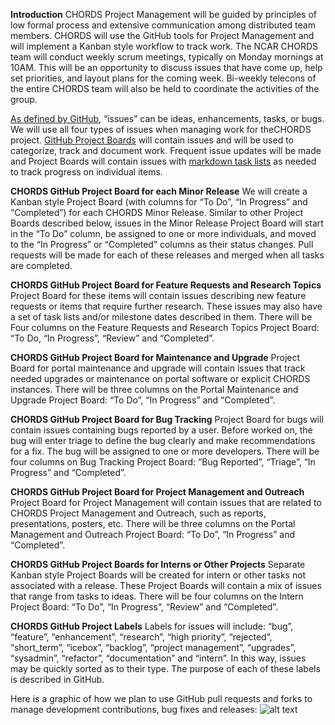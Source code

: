 **Introduction**
CHORDS Project Management will be guided by principles of low formal process and extensive communication among distributed team members.
CHORDS will use the GitHub tools for Project Management and will implement a Kanban style workflow to track work. The NCAR CHORDS team will
conduct weekly scrum meetings, typically on Monday mornings at 10AM. This will be an opportunity to discuss issues that have come up, help
set priorities, and layout plans for the coming week. Bi-weekly telecons of the entire CHORDS team will also be held to coordinate the
activities of the group.

[As defined by GitHub](https://help.github.com/articles/about-issues/), “issues” can be ideas, enhancements, tasks, or bugs. We will use
all four types of issues when managing work for theCHORDS project. [GitHub Project Boards](https://help.github.com/articles/about-project-boards/)
will contain issues and will be used to categorize, track and document work. Frequent issue updates will be made and Project Boards will
contain issues with [markdown task lists](https://help.github.com/articles/about-task-lists/) as needed to track progress on individual
items. 

**CHORDS GitHub Project Board for each Minor Release**
We will create a Kanban style Project Board (with columns for “To Do”, “In Progress” and “Completed”) for each CHORDS Minor Release.
Similar to other Project Boards described below, issues in the Minor Release Project Board will start in the “To Do” column, be assigned
to one or more individuals, and moved to the “In Progress” or “Completed” columns as their status changes. Pull requests will be made for
each of these releases and merged when all tasks are completed.

**CHORDS GitHub Project Board for Feature Requests and Research Topics**
Project Board for these items will contain issues describing new feature requests or items that require further research. These issues
may also have a set of task lists and/or milestone dates described in them. There will be Four columns on the Feature Requests and
Research Topics Project Board: “To Do, “In Progress”, “Review” and “Completed”.
 
**CHORDS GitHub Project Board for Maintenance and Upgrade**
Project Board for portal maintenance and upgrade will contain issues that track needed upgrades or maintenance on portal software or
explicit CHORDS instances. There will be three columns on the Portal Maintenance and Upgrade Project Board: “To Do”, “In Progress” and
“Completed”.

**CHORDS GitHub Project Board for Bug Tracking**
Project Board for bugs will contain issues containing bugs reported by a user. Before worked on, the bug will enter triage to define the
bug clearly and make recommendations for a fix. The bug will  be assigned to one or more developers. There will be four columns on Bug
Tracking Project Board: “Bug Reported”, “Triage”, “In Progress” and “Completed”.

**CHORDS GitHub Project Board for Project Management and Outreach**
Project Board for Project Management will contain issues that are related to CHORDS Project Management and Outreach, such as reports,
presentations, posters, etc. There will be three columns on the Portal Management and Outreach Project Board: “To Do”, “In Progress” and
“Completed”.

**CHORDS GitHub Project Boards for Interns or Other Projects**
Separate Kanban style Project Boards will be created for intern or other tasks not associated with a release. These Project Boards will
contain a mix of issues that range from tasks to ideas. There will be four columns on the Intern Project Board: “To Do”, “In Progress”,
“Review” and “Completed”.

**CHORDS GitHub Project Labels**
Labels for issues will include: “bug”, “feature”, “enhancement”, “research”, “high priority”, “rejected”, “short_term”, “icebox”,
“backlog”, “project management”, “upgrades”, “sysadmin”, “refactor”, “documentation” and “intern”. In this way, issues may be quickly
sorted as to their type. The purpose of each of these labels is described in GitHub.

Here is a graphic of how we plan to use GitHub pull requests and forks to manage development contributions, bug fixes and releases:
![alt text](https://drive.google.com/uc?id=1r9R3q_l1DJ2DV4Ylvm7Wy-vbrDyoW1Lh "CHORDS Pull requests, Releases and Forks")
